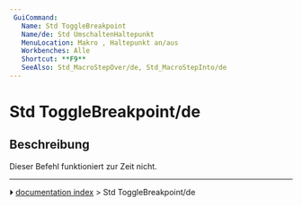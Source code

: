 ```yaml
---
 GuiCommand:
   Name: Std ToggleBreakpoint
   Name/de: Std UmschaltenHaltepunkt
   MenuLocation: Makro , Haltepunkt an/aus
   Workbenches: Alle
   Shortcut: **F9**
   SeeAlso: Std_MacroStepOver/de, Std_MacroStepInto/de
---
```


# Std ToggleBreakpoint/de



## Beschreibung

Dieser Befehl funktioniert zur Zeit nicht.



---
⏵ [documentation index](../README.md) > Std ToggleBreakpoint/de
